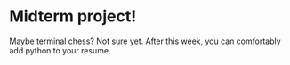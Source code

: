 # Midterm project!
Maybe terminal chess? Not sure yet. After this week, you can comfortably add python to your resume.